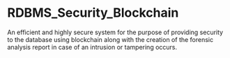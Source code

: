 # RDBMS_Security_Blockchain
An efficient and highly secure system for the purpose of providing security to the database using blockchain along with the creation of the forensic analysis report in case of an intrusion or tampering occurs.
